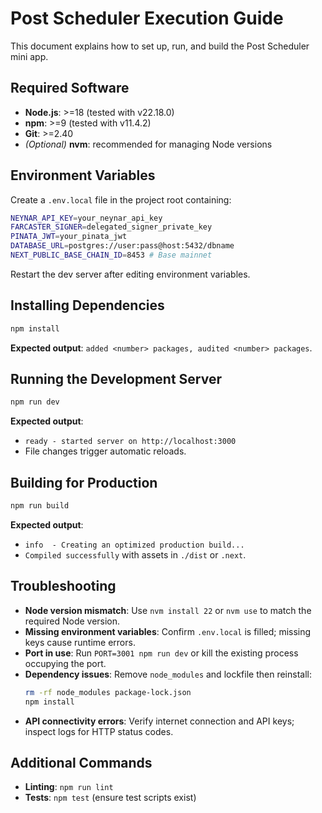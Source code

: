# Post Scheduler Execution Guide

This document explains how to set up, run, and build the Post Scheduler mini app.

## Required Software
- **Node.js**: >=18 (tested with v22.18.0)
- **npm**: >=9 (tested with v11.4.2)
- **Git**: >=2.40
- *(Optional)* **nvm**: recommended for managing Node versions

## Environment Variables
Create a `.env.local` file in the project root containing:

```bash
NEYNAR_API_KEY=your_neynar_api_key
FARCASTER_SIGNER=delegated_signer_private_key
PINATA_JWT=your_pinata_jwt
DATABASE_URL=postgres://user:pass@host:5432/dbname
NEXT_PUBLIC_BASE_CHAIN_ID=8453 # Base mainnet
```

Restart the dev server after editing environment variables.

## Installing Dependencies
```bash
npm install
```
**Expected output**: `added <number> packages, audited <number> packages`.

## Running the Development Server
```bash
npm run dev
```
**Expected output**:
- `ready - started server on http://localhost:3000`
- File changes trigger automatic reloads.

## Building for Production
```bash
npm run build
```
**Expected output**:
- `info  - Creating an optimized production build...`
- `Compiled successfully` with assets in `./dist` or `.next`.

## Troubleshooting
- **Node version mismatch**: Use `nvm install 22` or `nvm use` to match the required Node version.
- **Missing environment variables**: Confirm `.env.local` is filled; missing keys cause runtime errors.
- **Port in use**: Run `PORT=3001 npm run dev` or kill the existing process occupying the port.
- **Dependency issues**: Remove `node_modules` and lockfile then reinstall:
  ```bash
  rm -rf node_modules package-lock.json
  npm install
  ```
- **API connectivity errors**: Verify internet connection and API keys; inspect logs for HTTP status codes.

## Additional Commands
- **Linting**: `npm run lint`
- **Tests**: `npm test` (ensure test scripts exist)

